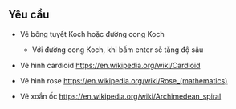 ## Yêu cầu

- Vẽ bông tuyết Koch hoặc đường cong Koch 

  - Với đường cong Koch, khi bấm enter sẽ tăng độ sâu
- Vẽ hình cardioid https://en.wikipedia.org/wiki/Cardioid
- Vẽ hình rose  https://en.wikipedia.org/wiki/Rose_(mathematics)
- Vẽ xoắn ốc https://en.wikipedia.org/wiki/Archimedean_spiral

